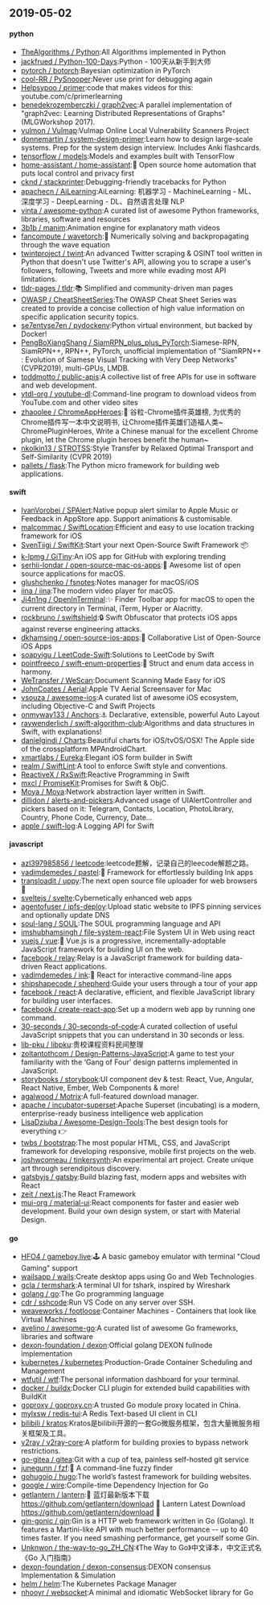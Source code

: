 ## 2019-05-02

#### python
* [TheAlgorithms / Python](https://github.com/TheAlgorithms/Python):All Algorithms implemented in Python
* [jackfrued / Python-100-Days](https://github.com/jackfrued/Python-100-Days):Python - 100天从新手到大师
* [pytorch / botorch](https://github.com/pytorch/botorch):Bayesian optimization in PyTorch
* [cool-RR / PySnooper](https://github.com/cool-RR/PySnooper):Never use print for debugging again
* [Helpsypoo / primer](https://github.com/Helpsypoo/primer):code that makes videos for this: youtube.com/c/primerlearning
* [benedekrozemberczki / graph2vec](https://github.com/benedekrozemberczki/graph2vec):A parallel implementation of "graph2vec: Learning Distributed Representations of Graphs" (MLGWorkshop 2017).
* [vulmon / Vulmap](https://github.com/vulmon/Vulmap):Vulmap Online Local Vulnerability Scanners Project
* [donnemartin / system-design-primer](https://github.com/donnemartin/system-design-primer):Learn how to design large-scale systems. Prep for the system design interview. Includes Anki flashcards.
* [tensorflow / models](https://github.com/tensorflow/models):Models and examples built with TensorFlow
* [home-assistant / home-assistant](https://github.com/home-assistant/home-assistant):🏡
Open source home automation that puts local control and privacy first
* [cknd / stackprinter](https://github.com/cknd/stackprinter):Debugging-friendly tracebacks for Python
* [apachecn / AiLearning](https://github.com/apachecn/AiLearning):AiLearning: 机器学习 - MachineLearning - ML、深度学习 - DeepLearning - DL、自然语言处理 NLP
* [vinta / awesome-python](https://github.com/vinta/awesome-python):A curated list of awesome Python frameworks, libraries, software and resources
* [3b1b / manim](https://github.com/3b1b/manim):Animation engine for explanatory math videos
* [fancompute / wavetorch](https://github.com/fancompute/wavetorch):🌊
Numerically solving and backpropagating through the wave equation
* [twintproject / twint](https://github.com/twintproject/twint):An advanced Twitter scraping & OSINT tool written in Python that doesn't use Twitter's API, allowing you to scrape a user's followers, following, Tweets and more while evading most API limitations.
* [tldr-pages / tldr](https://github.com/tldr-pages/tldr):📚
Simplified and community-driven man pages
* [OWASP / CheatSheetSeries](https://github.com/OWASP/CheatSheetSeries):The OWASP Cheat Sheet Series was created to provide a concise collection of high value information on specific application security topics.
* [se7entyse7en / pydockenv](https://github.com/se7entyse7en/pydockenv):Python virtual environment, but backed by Docker!
* [PengBoXiangShang / SiamRPN_plus_plus_PyTorch](https://github.com/PengBoXiangShang/SiamRPN_plus_plus_PyTorch):Siamese-RPN, SiamRPN++, RPN++, PyTorch, unofficial implementation of "SiamRPN++ : Evolution of Siamese Visual Tracking with Very Deep Networks" (CVPR2019), multi-GPUs, LMDB.
* [toddmotto / public-apis](https://github.com/toddmotto/public-apis):A collective list of free APIs for use in software and web development.
* [ytdl-org / youtube-dl](https://github.com/ytdl-org/youtube-dl):Command-line program to download videos from YouTube.com and other video sites
* [zhaoolee / ChromeAppHeroes](https://github.com/zhaoolee/ChromeAppHeroes):🌈
谷粒-Chrome插件英雄榜, 为优秀的Chrome插件写一本中文说明书, 让Chrome插件英雄们造福人类~ ChromePluginHeroes, Write a Chinese manual for the excellent Chrome plugin, let the Chrome plugin heroes benefit the human~
* [nkolkin13 / STROTSS](https://github.com/nkolkin13/STROTSS):Style Transfer by Relaxed Optimal Transport and Self-Similarity (CVPR 2019)
* [pallets / flask](https://github.com/pallets/flask):The Python micro framework for building web applications.

#### swift
* [IvanVorobei / SPAlert](https://github.com/IvanVorobei/SPAlert):Native popup alert similar to Apple Music or Feedback in AppStore app. Support animations & customisable.
* [malcommac / SwiftLocation](https://github.com/malcommac/SwiftLocation):Efficient and easy to use location tracking framework for iOS
* [SvenTiigi / SwiftKit](https://github.com/SvenTiigi/SwiftKit):Start your next Open-Source Swift Framework
📦
* [k-lpmg / GiTiny](https://github.com/k-lpmg/GiTiny):An iOS app for GitHub with exploring trending
* [serhii-londar / open-source-mac-os-apps](https://github.com/serhii-londar/open-source-mac-os-apps):🚀
Awesome list of open source applications for macOS.
* [glushchenko / fsnotes](https://github.com/glushchenko/fsnotes):Notes manager for macOS/iOS
* [iina / iina](https://github.com/iina/iina):The modern video player for macOS.
* [Ji4n1ng / OpenInTerminal](https://github.com/Ji4n1ng/OpenInTerminal):✨
Finder Toolbar app for macOS to open the current directory in Terminal, iTerm, Hyper or Alacritty.
* [rockbruno / swiftshield](https://github.com/rockbruno/swiftshield):🔒
Swift Obfuscator that protects iOS apps against reverse engineering attacks.
* [dkhamsing / open-source-ios-apps](https://github.com/dkhamsing/open-source-ios-apps):📱
Collaborative List of Open-Source iOS Apps
* [soapyigu / LeetCode-Swift](https://github.com/soapyigu/LeetCode-Swift):Solutions to LeetCode by Swift
* [pointfreeco / swift-enum-properties](https://github.com/pointfreeco/swift-enum-properties):🤝
Struct and enum data access in harmony.
* [WeTransfer / WeScan](https://github.com/WeTransfer/WeScan):Document Scanning Made Easy for iOS
* [JohnCoates / Aerial](https://github.com/JohnCoates/Aerial):Apple TV Aerial Screensaver for Mac
* [vsouza / awesome-ios](https://github.com/vsouza/awesome-ios):A curated list of awesome iOS ecosystem, including Objective-C and Swift Projects
* [onmyway133 / Anchors](https://github.com/onmyway133/Anchors):⚓️
Declarative, extensible, powerful Auto Layout
* [raywenderlich / swift-algorithm-club](https://github.com/raywenderlich/swift-algorithm-club):Algorithms and data structures in Swift, with explanations!
* [danielgindi / Charts](https://github.com/danielgindi/Charts):Beautiful charts for iOS/tvOS/OSX! The Apple side of the crossplatform MPAndroidChart.
* [xmartlabs / Eureka](https://github.com/xmartlabs/Eureka):Elegant iOS form builder in Swift
* [realm / SwiftLint](https://github.com/realm/SwiftLint):A tool to enforce Swift style and conventions.
* [ReactiveX / RxSwift](https://github.com/ReactiveX/RxSwift):Reactive Programming in Swift
* [mxcl / PromiseKit](https://github.com/mxcl/PromiseKit):Promises for Swift & ObjC.
* [Moya / Moya](https://github.com/Moya/Moya):Network abstraction layer written in Swift.
* [dillidon / alerts-and-pickers](https://github.com/dillidon/alerts-and-pickers):Advanced usage of UIAlertController and pickers based on it: Telegram, Contacts, Location, PhotoLibrary, Country, Phone Code, Currency, Date...
* [apple / swift-log](https://github.com/apple/swift-log):A Logging API for Swift

#### javascript
* [azl397985856 / leetcode](https://github.com/azl397985856/leetcode):leetcode题解，记录自己的leecode解题之路。
* [vadimdemedes / pastel](https://github.com/vadimdemedes/pastel):🎨
Framework for effortlessly building Ink apps
* [transloadit / uppy](https://github.com/transloadit/uppy):The next open source file uploader for web browsers
🐶
* [sveltejs / svelte](https://github.com/sveltejs/svelte):Cybernetically enhanced web apps
* [agentofuser / ipfs-deploy](https://github.com/agentofuser/ipfs-deploy):Upload static website to IPFS pinning services and optionally update DNS
* [soul-lang / SOUL](https://github.com/soul-lang/SOUL):The SOUL programming language and API
* [imshubhamsingh / file-system-react](https://github.com/imshubhamsingh/file-system-react):File System UI in Web using react
* [vuejs / vue](https://github.com/vuejs/vue):🖖
Vue.js is a progressive, incrementally-adoptable JavaScript framework for building UI on the web.
* [facebook / relay](https://github.com/facebook/relay):Relay is a JavaScript framework for building data-driven React applications.
* [vadimdemedes / ink](https://github.com/vadimdemedes/ink):🌈
React for interactive command-line apps
* [shipshapecode / shepherd](https://github.com/shipshapecode/shepherd):Guide your users through a tour of your app
* [facebook / react](https://github.com/facebook/react):A declarative, efficient, and flexible JavaScript library for building user interfaces.
* [facebook / create-react-app](https://github.com/facebook/create-react-app):Set up a modern web app by running one command.
* [30-seconds / 30-seconds-of-code](https://github.com/30-seconds/30-seconds-of-code):A curated collection of useful JavaScript snippets that you can understand in 30 seconds or less.
* [lib-pku / libpku](https://github.com/lib-pku/libpku):贵校课程资料民间整理
* [zoltantothcom / Design-Patterns-JavaScript](https://github.com/zoltantothcom/Design-Patterns-JavaScript):A game to test your familiarity with the ‘Gang of Four’ design patterns implemented in JavaScript.
* [storybooks / storybook](https://github.com/storybooks/storybook):UI component dev & test: React, Vue, Angular, React Native, Ember, Web Components & more!
* [agalwood / Motrix](https://github.com/agalwood/Motrix):A full-featured download manager.
* [apache / incubator-superset](https://github.com/apache/incubator-superset):Apache Superset (incubating) is a modern, enterprise-ready business intelligence web application
* [LisaDziuba / Awesome-Design-Tools](https://github.com/LisaDziuba/Awesome-Design-Tools):The best design tools for everything
👉
* [twbs / bootstrap](https://github.com/twbs/bootstrap):The most popular HTML, CSS, and JavaScript framework for developing responsive, mobile first projects on the web.
* [joshwcomeau / tinkersynth](https://github.com/joshwcomeau/tinkersynth):An experimental art project. Create unique art through serendipitous discovery.
* [gatsbyjs / gatsby](https://github.com/gatsbyjs/gatsby):Build blazing fast, modern apps and websites with React
* [zeit / next.js](https://github.com/zeit/next.js):The React Framework
* [mui-org / material-ui](https://github.com/mui-org/material-ui):React components for faster and easier web development. Build your own design system, or start with Material Design.

#### go
* [HFO4 / gameboy.live](https://github.com/HFO4/gameboy.live):🕹️
A basic gameboy emulator with terminal "Cloud Gaming" support
* [wailsapp / wails](https://github.com/wailsapp/wails):Create desktop apps using Go and Web Technologies
* [gcla / termshark](https://github.com/gcla/termshark):A terminal UI for tshark, inspired by Wireshark
* [golang / go](https://github.com/golang/go):The Go programming language
* [cdr / sshcode](https://github.com/cdr/sshcode):Run VS Code on any server over SSH.
* [weaveworks / footloose](https://github.com/weaveworks/footloose):Container Machines - Containers that look like Virtual Machines
* [avelino / awesome-go](https://github.com/avelino/awesome-go):A curated list of awesome Go frameworks, libraries and software
* [dexon-foundation / dexon](https://github.com/dexon-foundation/dexon):Official golang DEXON fullnode implementation
* [kubernetes / kubernetes](https://github.com/kubernetes/kubernetes):Production-Grade Container Scheduling and Management
* [wtfutil / wtf](https://github.com/wtfutil/wtf):The personal information dashboard for your terminal.
* [docker / buildx](https://github.com/docker/buildx):Docker CLI plugin for extended build capabilities with BuildKit
* [goproxy / goproxy.cn](https://github.com/goproxy/goproxy.cn):A trusted Go module proxy located in China.
* [mylxsw / redis-tui](https://github.com/mylxsw/redis-tui):A Redis Text-based UI client in CLI
* [bilibili / kratos](https://github.com/bilibili/kratos):Kratos是bilibili开源的一套Go微服务框架，包含大量微服务相关框架及工具。
* [v2ray / v2ray-core](https://github.com/v2ray/v2ray-core):A platform for building proxies to bypass network restrictions.
* [go-gitea / gitea](https://github.com/go-gitea/gitea):Git with a cup of tea, painless self-hosted git service
* [junegunn / fzf](https://github.com/junegunn/fzf):🌸
A command-line fuzzy finder
* [gohugoio / hugo](https://github.com/gohugoio/hugo):The world’s fastest framework for building websites.
* [google / wire](https://github.com/google/wire):Compile-time Dependency Injection for Go
* [getlantern / lantern](https://github.com/getlantern/lantern):🔴
蓝灯最新版本下载 https://github.com/getlantern/download
🔴
Lantern Latest Download https://github.com/getlantern/download
🔴
* [gin-gonic / gin](https://github.com/gin-gonic/gin):Gin is a HTTP web framework written in Go (Golang). It features a Martini-like API with much better performance -- up to 40 times faster. If you need smashing performance, get yourself some Gin.
* [Unknwon / the-way-to-go_ZH_CN](https://github.com/Unknwon/the-way-to-go_ZH_CN):《The Way to Go》中文译本，中文正式名《Go 入门指南》
* [dexon-foundation / dexon-consensus](https://github.com/dexon-foundation/dexon-consensus):DEXON consensus Implementation & Simulation
* [helm / helm](https://github.com/helm/helm):The Kubernetes Package Manager
* [nhooyr / websocket](https://github.com/nhooyr/websocket):A minimal and idiomatic WebSocket library for Go
